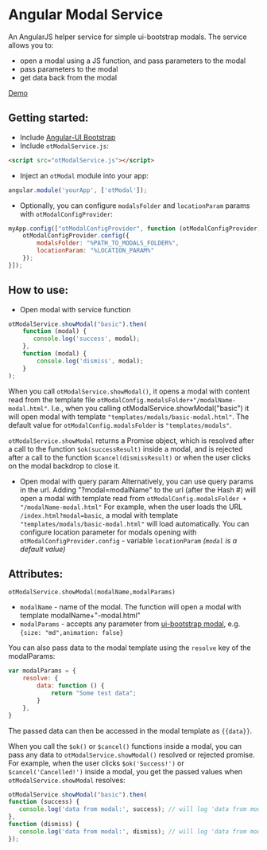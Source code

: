 # Angular Modal Service
An AngularJS helper service for simple ui-bootstrap modals.
The service allows you to:
- open a modal using a JS function, and pass parameters to the modal
 - pass parameters to the modal
 - get data back from the modal

[Demo](omriallouche.github.io/angular-modal-service/)

## Getting started:
  - Include [Angular-UI Bootstrap](https://angular-ui.github.io/bootstrap/#/getting_started)
  - Include `otModalService.js`:
```html
<script src="otModalService.js"></script>
```
  - Inject an `otModal` module into your app:
```javascript
angular.module('yourApp', ['otModal']);
```
  - Optionally, you can configure `modalsFolder` and `locationParam` params with `otModalConfigProvider`:
```javascript
myApp.config(["otModalConfigProvider", function (otModalConfigProvider) {
	otModalConfigProvider.config({
		modalsFolder: "%PATH_TO_MODALS_FOLDER%",
		locationParam: "%LOCATION_PARAM%"
	});
}]);
```
## How to use:
 - Open modal with service function
```javascript
otModalService.showModal("basic").then(
    function (modal) {
       console.log('success', modal);
    },
    function (modal) {
        console.log('dismiss', modal);
    }
);
```
 When you call `otModalService.showModal()`, it opens a modal with content read from the template file `otModalConfig.modalsFolder+"/modalName-modal.html"`.
 I.e., when you calling otModalService.showModal("basic") it will open modal with template `"templates/modals/basic-modal.html"`.
 The default value for `otModalConfig.modalsFolder` is `"templates/modals"`.

`otModalService.showModal` returns a Promise object, which is resolved after a call to the function `$ok(successResult)` inside a modal, and is rejected after a call to the function `$cancel(dismissResult)` or when the user clicks on the modal backdrop to close it.
 
 - Open modal with query param
Alternatively, you can use query params in the url.
Adding "?modal=modalName" to the url (after the Hash #) will open a modal with template read from `otModalConfig.modalsFolder + "/modalName-modal.html"`
For example, when the user loads the URL `/index.html?modal=basic`, a modal with template `"templates/modals/basic-modal.html"` will load automatically.
You can configure location parameter for modals opening with `otModalConfigProvider.config` - variable `locationParam` *(`modal` is a default value)*

## Attributes:
`otModalService.showModal(modalName,modalParams)`

- `modalName` - name of the modal. The function will open a modal with template modalName+"-modal.html"
- `modalParams` - accepts any parameter from [ui-bootstrap modal](https://angular-ui.github.io/bootstrap/#/modal),  e.g.
    `{size: "md",animation: false}`

You can also pass data to the modal template using the `resolve` key of the modalParams:
```javascript
var modalParams = {
    resolve: {
        data: function () {
            return "Some test data";
        }
    },
}
```
The passed data can then be accessed in the modal template as `{{data}}`.

When you call the `$ok()` or `$cancel()` functions inside a modal, you can pass any data to `otModalService.showModal()` resolved or rejected promise.
For example, when the user clicks `$ok('Success!')` or `$cancel('Cancelled!')` inside a modal, you get the passed values when `otModalService.showModal` resolves:
```javascript
otModalService.showModal("basic").then(
function (success) {
   console.log('data from modal:', success); // will log 'data from modal: Success!'
},
function (dismiss) {
   console.log('data from modal:', dismiss); // will log 'data from modal: Cancelled!'
});
```


